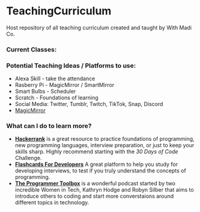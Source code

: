 # TeachingCurriculum
Host repository of all teaching curriculum created and taught by With Madi Co.

### Current Classes: 


### Potential Teaching Ideas / Platforms to use:

- Alexa Skill - take the attendance
- Rasberry Pi - MagicMirror / SmartMirror
- Smart Bulbs - Scheduler
- Scratch - Foundations of learning
- Social Media: Twitter, Tumblr, Twitch, TikTok, Snap, Discord
- [MagicMirror](https://magicmirror.builders)

### What can I do to learn more?
- [**Hackerrank**](https://www.hackerrank.com) is a great resource to practice foundations of programming, new programming languages, interview preparation, or just to keep your skills sharp. Highly recommend starting with the _30 Days of Code_ Challenge. 
- [**Flashcards For Developers**](https://www.flashcardsfordevelopers.com/) A great platform to help you study for developing interviews, to test if you truly understand the concepts of programming. 
- [**The Programmer Toolbox**](https://medium.com/@theprogrammertoolbox) is a wonderful podcast started by two incredible Women in Tech, Kathryn Hodge and Robyn Silber that aims to introduce others to coding and start more converstaions around different topics in technology. 
